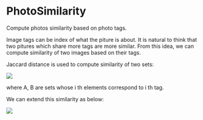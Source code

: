# PhotoSimilarity
Compute photos similarity based on photo tags.

Image tags can be index of what the piture is about. It is natural to think that two pitures which share more tags are more similar. 
From this idea, we can compute similarity of two images based on their tags.

Jaccard distance is used to compute similarity of two sets:

<img src="https://latex.codecogs.com/gif.latex?sim_J=\frac{|A{\cap}B|}{|A{\cup}B|}"/>

where A, B are sets whose i th elements correspond to i th tag. 

We can extend this similarity as below:

<img src="https://latex.codecogs.com/gif.latex?sim_w=\frac{\sum_i^Nw_i(a_i{\land}b_i)}{\sum_i^Nw_i(a_i{\lor}b_i)}"/>

